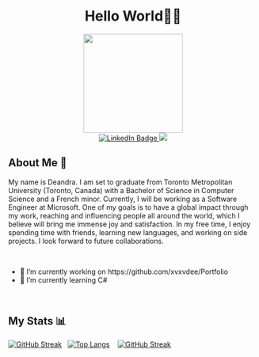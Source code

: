 <div id="header" align="center">
  <h1>Hello World👋🏾</h1>
  <img src="https://media.giphy.com/media/uV4OKp4Dt2Zry/giphy.gif" width="200"/>
</div>
<div id="badges", align="center">
  <a href="https://www.linkedin.com/in/deandra-spike-madden/">
    <img src="https://img.shields.io/badge/LinkedIn-blue?style=for-the-badge&logo=linkedin&logoColor=white" alt="LinkedIn Badge"/>
  </a>
  <a href="mailto:deandra.spikemadden@gmail.com">
    <img src="https://img.shields.io/badge/Gmail-D14836?style=for-the-badge&logo=gmail&logoColor=white" />
  </a>
</div>

<div>
  <h2>About Me 🤔</h2>
<p>My name is Deandra. I am set to graduate from Toronto Metropolitan University (Toronto, Canada) with a Bachelor of Science in Computer Science and a French minor. Currently, I will be working as a Software Engineer at Microsoft. One of my goals is to have a global impact through my work, reaching and influencing people all around the world, which I believe will bring me immense joy and satisfaction. In my free time, I enjoy spending time with friends, learning new languages, and working on side projects. I look forward to future collaborations.</p>
  <br>
  <ul>
    <li>🔭 I’m currently working on https://github.com/xvxvdee/Portfolio</li> 
   <li>🌱 I’m currently learning C#</li>
  </ul><br>
</div>

<div>
  <h2>My Stats 📊</h2>

[![GitHub Streak](https://github-readme-streak-stats.herokuapp.com?user=xvxvdee&theme=dark&mode=weekly&card_width=200&hide_total_contributions=true&hide_current_streak=true)](https://git.io/streak-stats)&nbsp;&nbsp;&nbsp;[![Top Langs](https://github-readme-stats.vercel.app/api/top-langs/?username=xvxvdee&layout=compact&theme=vision-friendly-dark&hide_progress=true&langs_count=5)](https://github.com/xvxxdee/github-readme-stats)  &nbsp;&nbsp;&nbsp;[![GitHub Streak](https://github-readme-streak-stats.herokuapp.com?user=xvxvdee&theme=dark&mode=weekly&card_width=200&card&hide_current_streak=true&hide_longest_streak=true)](https://git.io/streak-stats)</div>


<!--
**xvxvdee/xvxvdee** is a ✨ _special_ ✨ repository because its `README.md` (this file) appears on your GitHub profile.

Here are some ideas to get you started:

- 🔭 I’m currently working on ...
- 🌱 I’m currently learning ...
- 👯 I’m looking to collaborate on ...
- 🤔 I’m looking for help with ...
- 💬 Ask me about ...
- 📫 How to reach me: ...
- 😄 Pronouns: ...
- ⚡ Fun fact: ...
-->
